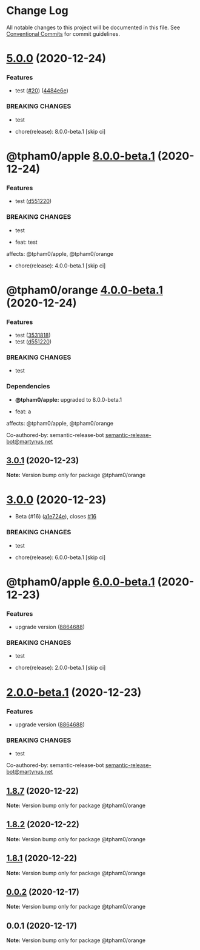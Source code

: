 # Change Log

All notable changes to this project will be documented in this file.
See [Conventional Commits](https://conventionalcommits.org) for commit guidelines.

# [5.0.0](https://github.com/zlatanpham/monorepo-semantic-release-demo/compare/@tpham0/orange@3.0.1...@tpham0/orange@5.0.0) (2020-12-24)

### Features

- test ([#20](https://github.com/zlatanpham/monorepo-semantic-release-demo/issues/20)) ([4484e6e](https://github.com/zlatanpham/monorepo-semantic-release-demo/commit/4484e6e063079ee9efaef4096a5c6676701cfe50))

### BREAKING CHANGES

- test

- chore(release): 8.0.0-beta.1 [skip ci]

# @tpham0/apple [8.0.0-beta.1](https://github.com/zlatanpham/monorepo-semantic-release-demo/compare/@tpham0/apple@7.0.1...@tpham0/apple@8.0.0-beta.1) (2020-12-24)

### Features

- test ([d551220](https://github.com/zlatanpham/monorepo-semantic-release-demo/commit/d5512202bfa38f35c9366ea4cf4de8b9b86472b9))

### BREAKING CHANGES

- test

- feat: test

affects: @tpham0/apple, @tpham0/orange

- chore(release): 4.0.0-beta.1 [skip ci]

# @tpham0/orange [4.0.0-beta.1](https://github.com/zlatanpham/monorepo-semantic-release-demo/compare/@tpham0/orange@3.0.1...@tpham0/orange@4.0.0-beta.1) (2020-12-24)

### Features

- test ([3531818](https://github.com/zlatanpham/monorepo-semantic-release-demo/commit/3531818c7d3d708fc9d3fdc795b2b51525d05d81))
- test ([d551220](https://github.com/zlatanpham/monorepo-semantic-release-demo/commit/d5512202bfa38f35c9366ea4cf4de8b9b86472b9))

### BREAKING CHANGES

- test

### Dependencies

- **@tpham0/apple:** upgraded to 8.0.0-beta.1

- feat: a

affects: @tpham0/apple, @tpham0/orange

Co-authored-by: semantic-release-bot <semantic-release-bot@martynus.net>

## [3.0.1](https://github.com/zlatanpham/monorepo-semantic-release-demo/compare/@tpham0/orange@3.0.0...@tpham0/orange@3.0.1) (2020-12-23)

**Note:** Version bump only for package @tpham0/orange

# [3.0.0](https://github.com/zlatanpham/monorepo-semantic-release-demo/compare/@tpham0/orange@1.9.0...@tpham0/orange@3.0.0) (2020-12-23)

- Beta (#16) ([a1e724e](https://github.com/zlatanpham/monorepo-semantic-release-demo/commit/a1e724e1a0c26eb86ffa825a23813f649e7e0404)), closes [#16](https://github.com/zlatanpham/monorepo-semantic-release-demo/issues/16)

### BREAKING CHANGES

- test

- chore(release): 6.0.0-beta.1 [skip ci]

# @tpham0/apple [6.0.0-beta.1](https://github.com/zlatanpham/monorepo-semantic-release-demo/compare/@tpham0/apple@5.7.0...@tpham0/apple@6.0.0-beta.1) (2020-12-23)

### Features

- upgrade version ([8864688](https://github.com/zlatanpham/monorepo-semantic-release-demo/commit/8864688f6896c26d818810c7900a33c3e9208480))

### BREAKING CHANGES

- test

- chore(release): 2.0.0-beta.1 [skip ci]

# [2.0.0-beta.1](https://github.com/zlatanpham/monorepo-semantic-release-demo/compare/@tpham0/orange@1.9.0...@tpham0/orange@2.0.0-beta.1) (2020-12-23)

### Features

- upgrade version ([8864688](https://github.com/zlatanpham/monorepo-semantic-release-demo/commit/8864688f6896c26d818810c7900a33c3e9208480))

### BREAKING CHANGES

- test

Co-authored-by: semantic-release-bot <semantic-release-bot@martynus.net>

## [1.8.7](https://github.com/zlatanpham/monorepo-semantic-release-demo/compare/@tpham0/orange@1.8.6...@tpham0/orange@1.8.7) (2020-12-22)

**Note:** Version bump only for package @tpham0/orange

## [1.8.2](https://github.com/zlatanpham/monorepo-semantic-release-demo/compare/@tpham0/orange@1.8.0...@tpham0/orange@1.8.2) (2020-12-22)

**Note:** Version bump only for package @tpham0/orange

## [1.8.1](https://github.com/zlatanpham/monorepo-semantic-release-demo/compare/@tpham0/orange@1.8.0...@tpham0/orange@1.8.1) (2020-12-22)

**Note:** Version bump only for package @tpham0/orange

## [0.0.2](https://github.com/zlatanpham/monorepo-semantic-release-demo/compare/@tpham0/orange@0.0.1...@tpham0/orange@0.0.2) (2020-12-17)

**Note:** Version bump only for package @tpham0/orange

## 0.0.1 (2020-12-17)

**Note:** Version bump only for package @tpham0/orange

